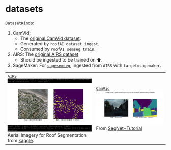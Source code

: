 # datasets

`DatasetKind`s:

1. CamVid:
    - The [original CamVid dataset](./ingest/CamVid.md).
    - Generated by `roofAI dataset ingest`.
    - Consumed by `roofAI semseg train`.
1. AIRS: The [original AIRS dataset](./ingest/AIRS.md)
    - Should be ingested to be trained on ⬆️.
1. SageMaker: For [`sagesemseg`](https://github.com/kamangir/blue-sandbox/blob/main/blue_sandbox/sagesemseg/README.md), ingested from `AIRS` with `target=sagemaker`.

|   |   |
| --- | --- |
| [`AIRS`](./ingest/AIRS.md) [![image](https://github.com/kamangir/assets/blob/main/roofAI/AIRS-cache-v45--review-index-2.png?raw=true)](./ingest/AIRS.md) Aerial Imagery for Roof Segmentation from [kaggle](https://www.kaggle.com/datasets/atilol/aerialimageryforroofsegmentation). | [`CamVid`](./ingest/CamVid.md) [![image](../../assets/0001TP_009390.png)](./ingest/CamVid.md) From [SegNet-Tutorial](https://github.com/alexgkendall/SegNet-Tutorial) |

